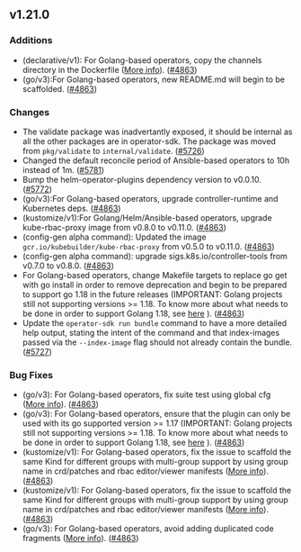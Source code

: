 ## v1.21.0

### Additions

- (declarative/v1): For Golang-based operators, copy the channels directory in the Dockerfile ([More info](https://github.com/kubernetes-sigs/kubebuilder/pull/2507/files)). ([#4863](https://github.com/graphitehealth/operator-sdk/pull/4863))
- (go/v3):For Golang-based operators, new README.md will begin to be scaffolded. ([#4863](https://github.com/graphitehealth/operator-sdk/pull/4863))

### Changes

- The validate package was inadvertantly exposed, it should be internal as all the other packages are in operator-sdk. The package was moved from `pkg/validate` to `internal/validate`. ([#5726](https://github.com/graphitehealth/operator-sdk/pull/5726))
- Changed the default reconcile period of Ansible-based operators to 10h instead of 1m. ([#5781](https://github.com/graphitehealth/operator-sdk/pull/5781))
- Bump the helm-operator-plugins dependency version to v0.0.10. ([#5772](https://github.com/graphitehealth/operator-sdk/pull/5772))
- (go/v3):For Golang-based operators, upgrade controller-runtime and Kubernetes deps. ([#4863](https://github.com/graphitehealth/operator-sdk/pull/4863))
- (kustomize/v1):For Golang/Helm/Ansible-based operators, upgrade kube-rbac-proxy image from v0.8.0 to v0.11.0. ([#4863](https://github.com/graphitehealth/operator-sdk/pull/4863))
- (config-gen alpha command): Updated the image `gcr.io/kubebuilder/kube-rbac-proxy` from v0.5.0 to v0.11.0. ([#4863](https://github.com/graphitehealth/operator-sdk/pull/4863))
- (config-gen alpha command): upgrade sigs.k8s.io/controller-tools from v0.7.0 to v0.8.0. ([#4863](https://github.com/graphitehealth/operator-sdk/pull/4863))
- For Golang-based operators, change Makefile targets to replace go get with go install in order to remove deprecation and begin to be prepared to support go 1.18 in the future releases (IMPORTANT: Golang projects still not supporting versions >= 1.18. To know more about what needs to be done in order to support Golang 1.18, see [here](https://github.com/kubernetes-sigs/kubebuilder/issues/2559) ). ([#4863](https://github.com/graphitehealth/operator-sdk/pull/4863))
- Update the `operator-sdk run bundle` command to have a more detailed help output, stating the intent of the command and that index-images passed via the `--index-image` flag should not already contain the bundle. ([#5727](https://github.com/graphitehealth/operator-sdk/pull/5727))

### Bug Fixes

- (go/v3): For Golang-based operators, fix suite test using global cfg ([More info](https://github.com/kubernetes-sigs/kubebuilder/pull/2602)). ([#4863](https://github.com/graphitehealth/operator-sdk/pull/4863))
- (go/v3): For Golang-based operators, ensure that the plugin can only be used with its go supported version >= 1.17 (IMPORTANT: Golang projects still not supporting versions >= 1.18. To know more about what needs to be done in order to support Golang 1.18, see [here](https://github.com/kubernetes-sigs/kubebuilder/issues/2559) ). ([#4863](https://github.com/graphitehealth/operator-sdk/pull/4863))
- (kustomize/v1): For Golang-based operators, fix the issue to scaffold the same Kind for different groups with multi-group support by using group name in crd/patches and rbac editor/viewer manifests ([More info](https://github.com/kubernetes-sigs/kubebuilder/pull/2500)). ([#4863](https://github.com/graphitehealth/operator-sdk/pull/4863))
- (kustomize/v1): For Golang-based operators, fix the issue to scaffold the same Kind for different groups with multi-group support by using group name in crd/patches and rbac editor/viewer manifests ([More info](https://github.com/kubernetes-sigs/kubebuilder/pull/2500)). ([#4863](https://github.com/graphitehealth/operator-sdk/pull/4863))
- (go/v3): For Golang-based operators, avoid adding duplicated code fragments ([More info](https://github.com/kubernetes-sigs/kubebuilder/pull/2619)). ([#4863](https://github.com/graphitehealth/operator-sdk/pull/4863))
